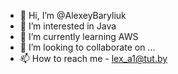 - 👋 Hi, I’m @AlexeyBaryliuk
- 👀 I’m interested in Java
- 🌱 I’m currently learning AWS
- 💞️ I’m looking to collaborate on ...
- 📫 How to reach me - lex_a1@tut.by

<!---
AlexeyBaryliuk/AlexeyBaryliuk is a ✨ special ✨ repository because its `README.md` (this file) appears on your GitHub profile.
You can click the Preview link to take a look at your changes.
--->
